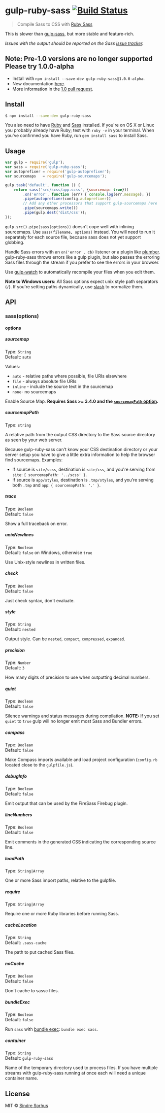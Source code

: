 # gulp-ruby-sass [![Build Status](https://travis-ci.org/sindresorhus/gulp-ruby-sass.svg?branch=master)](https://travis-ci.org/sindresorhus/gulp-ruby-sass)

> Compile Sass to CSS with [Ruby Sass](http://sass-lang.com/install)

This is slower than [gulp-sass](https://github.com/dlmanning/gulp-sass), but more stable and feature-rich.

*Issues with the output should be reported on the Sass [issue tracker](https://github.com/sass/sass/issues).*

## Note: Pre-1.0 versions are no longer supported<br>Please try 1.0.0-alpha

- Install with `npm install --save-dev gulp-ruby-sass@1.0.0-alpha`.
- New documentation [here](https://github.com/sindresorhus/gulp-ruby-sass/tree/rw/1.0).
- More information in the [1.0 pull request](https://github.com/sindresorhus/gulp-ruby-sass/pull/137).


## Install

```sh
$ npm install --save-dev gulp-ruby-sass
```

You also need to have [Ruby](http://www.ruby-lang.org/en/downloads/) and [Sass](http://sass-lang.com/download.html) installed. If you're on OS X or Linux you probably already have Ruby; test with `ruby -v` in your terminal. When you've confirmed you have Ruby, run `gem install sass` to install Sass.


## Usage

```js
var gulp = require('gulp');
var sass = require('gulp-ruby-sass');
var autoprefixer = require('gulp-autoprefixer');
var sourcemaps   = require('gulp-sourcemaps');

gulp.task('default', function () {
	return sass('src/scss/app.scss', {sourcemap: true}))
		.on('error', function (err) { console.log(err.message); })
		.pipe(autoprefixer(config.autoprefixer))
		// Add any other processors that support gulp-sourcemaps here
		.pipe(sourcemaps.write())
		.pipe(gulp.dest('dist/css'));
});
```

`gulp.src().pipe(sass(options))` doesn't cope well with inlining sourcemaps. Use `sass(filename, options)` instead. You will need to run it separately for each source file, because sass does not yet support globbing.

Handle Sass errors with an `on('error', cb)` listener or a plugin like [plumber](https://github.com/floatdrop/gulp-plumber). gulp-ruby-sass throws errors like a gulp plugin, but also passes the erroring Sass files through the stream if you prefer to see the errors in your browser.

Use [gulp-watch](https://github.com/gulpjs/gulp/blob/master/docs/API.md#gulpwatchglob--opts-tasks-or-gulpwatchglob--opts-cb) to automatically recompile your files when you edit them.

**Note to Windows users:** All Sass options expect unix style path separators (`/`). If you're setting paths dynamically, use [slash](https://github.com/sindresorhus/slash) to normalize them.


## API

### sass(options)

#### options


##### sourcemap

Type: `String`  
Default: `auto`

Values:

- `auto` - relative paths where possible, file URIs elsewhere
- `file` - always absolute file URIs
- `inline` - include the source text in the sourcemap
- `none`- no sourcemaps

Enable Source Map. **Requires Sass >= 3.4.0 and the [`sourcemapPath` option](#sourcemappath).**


##### sourcemapPath

Type: `string`  

A relative path from the output CSS directory to the Sass source directory as seen by your web server.

Because gulp-ruby-sass can't know your CSS destination directory or your server setup you have to give a little extra information to help the browser find sourcemaps. Examples:

- If source is `site/scss`, destination is `site/css`, and you're serving from `site`: `{ sourcemapPath: '../scss' }`.
- If source is `app/styles`, destination is `.tmp/styles`, and you're serving both `.tmp` and `app`: `{ sourcemapPath: '.' }`.


##### trace

Type: `Boolean`  
Default: `false`

Show a full traceback on error.


##### unixNewlines

Type: `Boolean`  
Default: `false` on Windows, otherwise `true`

Use Unix-style newlines in written files.


##### check

Type: `Boolean`  
Default: `false`

Just check syntax, don't evaluate.


##### style

Type: `String`  
Default: `nested`

Output style. Can be `nested`, `compact`, `compressed`, `expanded`.


##### precision

Type: `Number`  
Default: `3`

How many digits of precision to use when outputting decimal numbers.


##### quiet

Type: `Boolean`  
Default: `false`

Silence warnings and status messages during compilation. **NOTE:** If you set `quiet` to `true` gulp will no longer emit most Sass and Bundler errors.


##### compass

Type: `Boolean`  
Default: `false`

Make Compass imports available and load project configuration (`config.rb` located close to the `gulpfile.js`).


##### debugInfo

Type: `Boolean`  
Default: `false`

Emit output that can be used by the FireSass Firebug plugin.


##### lineNumbers

Type: `Boolean`  
Default: `false`

Emit comments in the generated CSS indicating the corresponding source line.


##### loadPath

Type: `String|Array`

One or more Sass import paths, relative to the gulpfile.


##### require

Type: `String|Array`

Require one or more Ruby libraries before running Sass.


##### cacheLocation

Type: `String`  
Default: `.sass-cache`

The path to put cached Sass files.


##### noCache

Type: `Boolean`  
Default: `false`

Don't cache to sassc files.


##### bundleExec

Type: `Boolean`  
Default: `false`

Run `sass` with [bundle exec](http://gembundler.com/man/bundle-exec.1.html): `bundle exec sass`.


##### container

Type: `String`  
Default: `gulp-ruby-sass`

Name of the temporary directory used to process files. If you have multiple streams with gulp-ruby-sass running at once each will need a unique container name.


## License

MIT © [Sindre Sorhus](http://sindresorhus.com)
